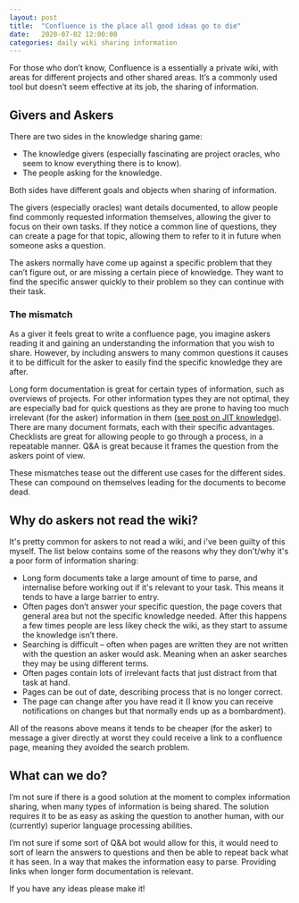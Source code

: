 ```yaml
---
layout: post
title:  "Confluence is the place all good ideas go to die"
date:   2020-07-02 12:00:00
categories: daily wiki sharing information
---
```


For those who don’t know, Confluence is a essentially a private wiki, with areas for different projects and other shared areas. It’s a commonly used tool but doesn’t seem effective at its job, the sharing of information.

## Givers and Askers

There are two sides in the knowledge sharing game:
* The knowledge givers (especially fascinating are project oracles, who seem to know everything there is to know).
* The people asking for the knowledge.

Both sides have different goals and objects when sharing of information.

The givers (especially oracles) want details documented, to allow people find commonly requested information themselves, allowing the giver to focus on their own tasks. If they notice a common line of questions, they can create a page for that topic, allowing them to refer to it in future when someone asks a question.

The askers normally have come up against a specific problem that they can’t figure out, or are missing a certain piece of knowledge. They want to find the specific answer quickly to their problem so they can continue with their task.

### The mismatch

As a giver it feels great to write a confluence page, you imagine askers reading it and gaining an understanding the information that you wish to share. However, by including answers to many common questions it causes it to be difficult for the asker to easily find the specific knowledge they are after.

Long form documentation is great for certain types of information, such as overviews of projects. For other information types they are not optimal, they are especially bad for quick questions as they are prone to having too much irrelevant (for the asker) information in them ([see post on JIT knowledge][jitknowledge]). There are many document formats, each with their specific advantages. Checklists are great for allowing people to go through a process, in a repeatable manner. Q&A is great because it frames the question from the askers point of view.

These mismatches tease out the different use cases for the different sides. These can compound on themselves leading for the documents to become dead.

## Why do askers not read the wiki?

It's pretty common for askers to not read a wiki, and i've been guilty of this myself. The list below contains some of the reasons why they don't/why it's a poor form of information sharing:

* Long form documents take a large amount of time to parse, and internalise before working out if it's relevant to your task. This means it tends to have a large barrier to entry.
* Often pages don’t answer your specific question, the page covers that general area but not the specific knowledge needed. After this happens a few times people are less likey check the wiki, as they start to assume the knowledge isn’t there.
* Searching is difficult – often when pages are written they are not written with the question an asker would ask. Meaning when an asker searches they may be using different terms.
* Often pages contain lots of irrelevant facts that just distract from that task at hand.
* Pages can be out of date, describing process that is no longer correct.
* The page can change after you have read it (I know you can receive notifications on changes but that normally ends up as a bombardment).

All of the reasons above means it tends to be cheaper (for the asker) to message a giver directly at worst they could receive a link to a confluence page, meaning they avoided the search problem.

## What can we do?

I’m not sure if there is a good solution at the moment to complex information sharing, when many types of information is being shared. The solution requires it to be as easy as asking the question to another human, with our (currently) superior language processing abilities. 

I’m not sure if some sort of Q&A bot would allow for this, it would need to sort of learn the answers to questions and then be able to repeat back what it has seen. In a way that makes the information easy to parse. Providing links when longer form documentation is relevant.

If you have any ideas please make it!

[jitknowledge]: /daily/knowledge/just/in/time/2020/07/01/just-in-time-knowledge.html
